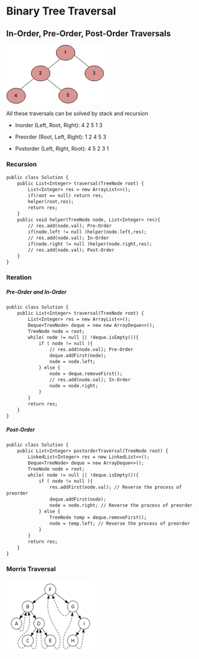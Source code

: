 # Binary Tree Traversal 


## In-Order, Pre-Order, Post-Order Traversals
![alt text](https://github.com/RagingPsyduck/Data-Structures-and-Algorithms-in-Java/blob/master/Binary%20Tree/Binary%20Tree%20Traversal/Picture/tree12.gif?raw=true "Logo Title Text 1")

All these traversals can be solved by stack and recursion

*  Inorder (Left, Root, Right):  4 2 5 1 3  

*  Preorder (Root, Left, Right): 1 2 4 5 3 

*  Postorder (Left, Right, Root): 4 5 2 3 1

### Recursion

```
public class Solution {
    public List<Integer> traversal(TreeNode root) {
        List<Integer> res = new ArrayList<>();
        if(root == null) return res;
        helper(root,res);
        return res;
    }
    public void helper(TreeNode node, List<Integer> res){
        // res.add(node.val); Pre-Order
        if(node.left != null )helper(node.left,res);
        // res.add(node.val); In-Order
        if(node.right != null )helper(node.right,res);
        // res.add(node.val); Post-Order
    }
}
```

### Iteration 

##### Pre-Order and In-Order


```
public class Solution {
    public List<Integer> traversal(TreeNode root) {
        List<Integer> res = new ArrayList<>();
        Deque<TreeNode> deque = new new ArrayDeque<>();
        TreeNode node = root;
        while( node != null || !deque.isEmpty()){
            if ( node != null ){
                // res.add(node.val); Pre-Order
                deque.addFirst(node);
                node = node.left;
            } else {
                node = deque.removeFirst(); 
                // res.add(node.val); In-Order
                node = node.right;
            }
        }
        return res;
    }
}

```

##### Post-Order

```
public class Solution {
    public List<Integer> postorderTraversal(TreeNode root) {
        LinkedList<Integer> res = new LinkedList<>();
        Deque<TreeNode> deque = new ArrayDeque<>();
        TreeNode node = root;
        while( node != null || !deque.isEmpty()){
            if ( node != null ){
                res.addFirst(node.val); // Reverse the process of preorder
                deque.addFirst(node);
                node = node.right; // Reverse the process of preorder
            } else {
                TreeNode temp = deque.removeFirst();
                node = temp.left; // Reverse the process of preorder
            }
        }
        return res;
    }
}
```


### Morris Traversal
![alt text](https://github.com/RagingPsyduck/Data-Structures-and-Algorithms-in-Java/blob/master/Binary%20Tree/Binary%20Tree%20Traversal/Picture/morris.png "Logo Title Text 1")
